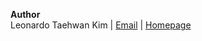 **Author**  
Leonardo Taehwan Kim | [Email](contact@thefinestartist.com) | [Homepage](http://www.thefinestartist.com)
